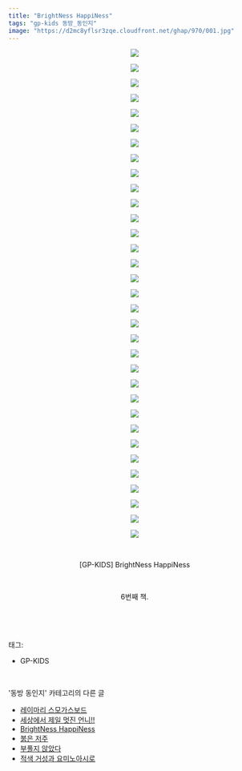```yaml
---
title: "BrightNess HappiNess"
tags: "gp-kids 동방_동인지"
image: "https://d2mc8yflsr3zqe.cloudfront.net/ghap/970/001.jpg"
---
```

<div class="article">
<p style="text-align: center; clear: none; float: none;"><img src="{{ site.imgserver2 }}/ghap/970/001.jpg"/></p>
<p style="text-align: center; clear: none; float: none;"><img src="{{ site.imgserver2 }}/ghap/970/002.jpg"/></p>
<p style="text-align: center; clear: none; float: none;"><img src="{{ site.imgserver2 }}/ghap/970/003.jpg"/></p>
<p style="text-align: center; clear: none; float: none;"><img src="{{ site.imgserver2 }}/ghap/970/004.jpg"/></p>
<p style="text-align: center; clear: none; float: none;"><img src="{{ site.imgserver2 }}/ghap/970/005.jpg"/></p>
<p style="text-align: center; clear: none; float: none;"><img src="{{ site.imgserver2 }}/ghap/970/006.jpg"/></p>
<p style="text-align: center; clear: none; float: none;"><img src="{{ site.imgserver2 }}/ghap/970/007.jpg"/></p>
<p style="text-align: center; clear: none; float: none;"><img src="{{ site.imgserver2 }}/ghap/970/008.jpg"/></p>
<p style="text-align: center; clear: none; float: none;"><img src="{{ site.imgserver2 }}/ghap/970/009.jpg"/></p>
<p style="text-align: center; clear: none; float: none;"><img src="{{ site.imgserver2 }}/ghap/970/010.jpg"/></p>
<p style="text-align: center; clear: none; float: none;"><img src="{{ site.imgserver2 }}/ghap/970/011.jpg"/></p>
<p style="text-align: center; clear: none; float: none;"><img src="{{ site.imgserver2 }}/ghap/970/012.jpg"/></p>
<p style="text-align: center; clear: none; float: none;"><img src="{{ site.imgserver2 }}/ghap/970/013.jpg"/></p>
<p style="text-align: center; clear: none; float: none;"><img src="{{ site.imgserver2 }}/ghap/970/014.jpg"/></p>
<p style="text-align: center; clear: none; float: none;"><img src="{{ site.imgserver2 }}/ghap/970/015.jpg"/></p>
<p style="text-align: center; clear: none; float: none;"><img src="{{ site.imgserver2 }}/ghap/970/016.jpg"/></p>
<p style="text-align: center; clear: none; float: none;"><img src="{{ site.imgserver2 }}/ghap/970/017.jpg"/></p>
<p style="text-align: center; clear: none; float: none;"><img src="{{ site.imgserver2 }}/ghap/970/018.jpg"/></p>
<p style="text-align: center; clear: none; float: none;"><img src="{{ site.imgserver2 }}/ghap/970/019.jpg"/></p>
<p style="text-align: center; clear: none; float: none;"><img src="{{ site.imgserver2 }}/ghap/970/020.jpg"/></p>
<p style="text-align: center; clear: none; float: none;"><img src="{{ site.imgserver2 }}/ghap/970/021.jpg"/></p>
<p style="text-align: center; clear: none; float: none;"><img src="{{ site.imgserver2 }}/ghap/970/022.jpg"/></p>
<p style="text-align: center; clear: none; float: none;"><img src="{{ site.imgserver2 }}/ghap/970/023.jpg"/></p>
<p style="text-align: center; clear: none; float: none;"><img src="{{ site.imgserver2 }}/ghap/970/024.jpg"/></p>
<p style="text-align: center; clear: none; float: none;"><img src="{{ site.imgserver2 }}/ghap/970/025.jpg"/></p>
<p style="text-align: center; clear: none; float: none;"><img src="{{ site.imgserver2 }}/ghap/970/026.jpg"/></p>
<p style="text-align: center; clear: none; float: none;"><img src="{{ site.imgserver2 }}/ghap/970/027.jpg"/></p>
<p style="text-align: center; clear: none; float: none;"><img src="{{ site.imgserver2 }}/ghap/970/028.jpg"/></p>
<p style="text-align: center; clear: none; float: none;"><img src="{{ site.imgserver2 }}/ghap/970/029.jpg"/></p>
<p style="text-align: center; clear: none; float: none;"><img src="{{ site.imgserver2 }}/ghap/970/030.jpg"/></p>
<p style="text-align: center; clear: none; float: none;"><img src="{{ site.imgserver2 }}/ghap/970/031.jpg"/></p>
<p style="text-align: center; clear: none; float: none;"><img src="{{ site.imgserver2 }}/ghap/970/032.jpg"/></p>
<p style="text-align: center; clear: none; float: none;"><img src="{{ site.imgserver2 }}/ghap/970/033.jpg"/></p>
<p style="text-align: center; clear: none; float: none;"><br/></p>
<p style="text-align: center; clear: none; float: none;">[GP-KIDS] BrightNess HappiNess</p>
<p style="text-align: center; clear: none; float: none;"><br/></p>
<p style="text-align: center; clear: none; float: none;">6번째 책.</p>
<p><br/></p>
</div><br/>
<div class="tagTrail">
<p>태그: </p>
<ul>
<li>GP-KIDS</li>
</ul>
</div><br/>
<div class="another">
<p>'동방 동인지' 카테고리의 다른 글</p>
<ul>
<li><a href="/ghap_973">레이마리 스모가스보드</a></li>
<li><a href="/ghap_972">세상에서 제일 멋진 언니!!</a></li>
<li><a href="/ghap_970">BrightNess HappiNess</a></li>
<li><a href="/ghap_969">붉은 저주</a></li>
<li><a href="/ghap_968">부풀지 않았다</a></li>
<li><a href="/ghap_967">적색 거성과 요미노아시로</a></li>
</ul>
</div><br/>
<div class="cb_module cb_fluid">
<div class="cb_wrt cb_profile">
</div><!-- commentList close -->
</div><br/>
